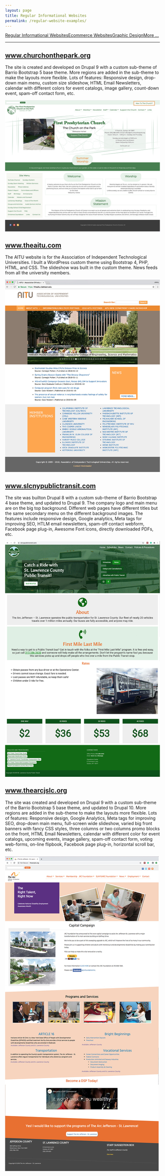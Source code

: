 ```yaml
---
layout: page
title: Regular Informational Websites
permalink: /regular-website-examples/
---
```


<div class="submenuright">
   <p><a href="/regular-website-examples/">Regular Informational Websites</a><a href="/ecommerce-website-examples/">Ecommerce Websites</a><a href="/graphic-design-examples/">Graphic Design</a><a href="/more-examples/">More ...</a></p>
</div>

<div class="submenurighthr">
   <hr>
</div>

<div class="gridlayoutthird">
    <h2><a href="https://www.churchonthepark.org/cotp/web/" target="_blank">www.churchonthepark.org</a></h2>
</div>

The site is created and developed on Drupal 9 with a custom sub-theme of Barrio Bootstrap 5 base theme. More regions are added in the sub-theme to make the layouts more flexible. Lots of features: Responsive design, drop-down main menu, custom size slideshow, HTML Email Newsletters, calendar with different colors for event catalogs, image gallery, count-down event, spam-off contact form, etc.

[![Site Home](/images/churchOnTheParkWebsite2.jpg "churchonthepark.org Home")](https://www.churchonthepark.org/cotp/web/)

<div class="gridlayoutthird">
    <h2><a href="https://www.theaitu.com" target="_blank">www.theaitu.com</a></h2>
</div>

The AITU website is for the Association of Independent Technological Universities. I built a WordPress custom theme using Bootstrap 4, PHP, HTML, and CSS. The slideshow was built in the custom theme. News feeds from all the university members.

[![Site Home](/images/theAitu1.jpg "theaitu.com Home")](https://www.theaitu.com)

<div class="gridlayoutthird">
    <h2><a href="http://www.slcnypublictransit.com" target="_blank">www.slcnypublictransit.com</a></h2>
</div>

The site was builton Drupal 8 with a custom sub-theme of Barrio Bootstrap 4 base theme, and updated to Drupal 9. The company logo and main menu are on the big top background. Different web pages have different titles but the same secondary menu on the different background images. The features include responsive design, Google analytics, Meta tags for improving SEO, HTLM email newsletters, spam-off contact webform, Facebook page plug-in, Awesome Font icons, directly downloaded PDFs, etc. 

[![Site Home](/images/publicTransitHome2.jpg "slcnypublictransit.com Home")](http://www.slcnypublictransit.com)

<div class="gridlayoutthird">
    <h2><a href="https://www.thearcjslc.org" target="_blank">www.thearcjslc.org</a></h2>
</div>

The site was created and developed on Drupal 9 with a custom sub-theme of the Barrio Bootstrap 5 base theme, and updated to Drupal 10. More regions are added in the sub-theme to make the layouts more flexible. Lots of features: Responsive design, Google Analytics, Meta tags for improving SEO, drop-down main menu, full-screen wide slideshow, varied big front banners with fancy CSS styles, three columns or two columns promo blocks on the front, HTML Email Newsletters, calendar with different color for event catalogs, upcoming events, image gallery, spam-off contact form, voting web-forms, on-line flipbook, Facebook page plug-in, horizontal scroll bar, etc.

[![Site Home](/images/thearcjslcHome1.jpg "thearcjslc.org Home")](https://www.thearcjslc.org)
